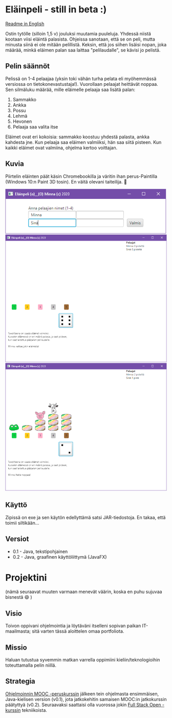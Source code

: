 # Eläinpeli - still in beta :)
[Readme in English](README.en.md)

Ostin tytölle (silloin 1,5 v) jouluksi muutamia puuleluja. Yhdessä niistä kootaan viisi eläintä palasista. 
Ohjeissa sanotaan, että se on peli, mutta minusta siinä ei ole mitään pelillistä. Keksin, että jos siihen 
lisäisi nopan, joka määrää, minkä eläimen palan saa laittaa "pelilaudalle", se kävisi jo pelistä.

## Pelin säännöt
Pelissä on 1-4 pelaajaa (yksin toki vähän turha pelata eli myöhemmässä versiossa on tietokonevastustaja!). 
Vuorollaan pelaajat heittävät noppaa. Sen silmäluku määrää, mille eläimelle pelaaja saa lisätä palan:
1. Sammakko
2. Ankka
3. Possu
4. Lehmä
5. Hevonen
6. Pelaaja saa valita itse

Eläimet ovat eri kokoisia: sammakko koostuu yhdestä palasta, ankka kahdesta jne. Kun pelaaja saa eläimen valmiiksi, 
hän saa siitä pisteen. Kun kaikki eläimet ovat valmiina, ohjelma kertoo voittajan.

## Kuvia
Piirtelin eläinten päät käsin Chromebookilla ja väritin ihan perus-Paintilla (Windows 10:n Paint 3D tosin). En väitä olevani taiteilija. :see_no_evil:

<img src="./aloitus.PNG" alt="Kuva: Pelin aloitus" />

<img src="./valinta.PNG" alt="Kuva: Eläimen valinta" width="600"/>

<img src="./tilanne.PNG" alt="Kuva: Muutama eläin jo valmis" width="600"/>

## Käyttö
Zipissä on exe ja sen käytön edellyttämä satsi JAR-tiedostoja. En takaa, että toimii siltikään...

## Versiot
* 0.1 - Java, tekstipohjainen
* 0.2 - Java, graafinen käyttöliittymä (JavaFX)

# Projektini

(nämä seuraavat muuten varmaan menevät väärin, koska en puhu sujuvaa bisnestä :smile: )
## Visio
Toivon oppivani ohjelmointia ja löytäväni itselleni sopivan paikan IT-maailmasta; sitä varten tässä aloittelen omaa portfoliota.

## Missio
Haluan tutustua syvemmin matkan varrella oppimiini kieliin/teknologioihin toteuttamalla pelin niillä.

## Strategia
[Ohjelmoinnin MOOC -peruskurssin](https://ohjelmointi-20.mooc.fi/) jälkeen tein ohjelmasta ensimmäisen, Java-kielisen version (v0.1), jota jatkokehitin samaisen MOOC:in jatkokurssin päätyttyä (v0.2). Seuraavaksi saattaisi olla vuorossa jokin [Full Stack Open -kurssin](https://fullstackopen.com/) tekniikoista.
